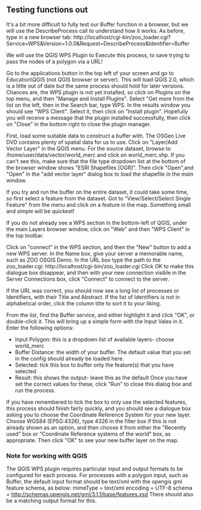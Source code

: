 ## Testing functions out

It's a bit more difficult to fully test our Buffer function in a browser, but we will use the DescribeProcess call to understand how it works. As before, type in a new browser tab:
    http://localhost/cgi-bin/zoo_loader.cgi?Service=WPS&Version=1.0.0&Request=DescribeProcess&Identifier=Buffer

We will use the QGIS WPS Plugin to Execute this process, to save trying to pass the nodes of a polygon via a URL!

Go to the applications button in the top left of your screen and go to Education\QGIS (not QGIS browser or server). This will load QGIS 2.0, which is a little out of date but the same process should hold for later versions. Chances are, the WPS plugin is not yet installed, so click on Plugins on the top menu, and then "Manage and Install Plugins". Select "Get more from the list on the left, then in the Search bar, type WPS. In the results window you should see "WPS Client". Select it, then click on "Install plugin". Hopefully you will receive a message that the plugin installed successfully, then click on "Close" in the bottom right to close the plugin manager.

First, load some suitable data to construct a buffer with. The OSGeo Live DVD contains plenty of spatial data for us to use. Click on "Layer/Add Vector Layer" in the QGIS menu. For the source dataset, browse to /home/user/data/vector/world_merc and click on world_merc.shp. If you can't see this, make sure that the file type dropdown list at the bottom of the browser window shows "ESRI Shapefiles [OGR]". Then click "Open",and "Open" in the "add vector layer" dialog box to load the shapefile in the main window.

If you try and run the buffer on the entire dataset, it could take some time, so first select a feature from the dataset. Got to "View/Select/Select Single Feature" from the menu and click on a feature in the map. Something small and simple will be quickest!

If you do not already see a WPS section in the bottom-left of QGIS, under the main Layers browser window, click on "Web" and then "WPS Client" in the top toolbar.

Click on "connect" in the WPS section, and then the "New" button to add a new WPS server. In the Name box, give your server a memorable name, such as ZOO OSGIS Demo. In the URL box type the path to the zoo_loader.cgi:
    http://localhost/cgi-bin/zoo_loader.cgi
Click OK to make this dialogue box disappear, and then with your new connection visible in the Server Connections box, click "Connect" to connect to the server.

If the URL was correct, you should now see a long list of processes or Identifiers, with their Title and Abstract. If the list of Identifiers is not in alphabetical order, click the column title to sort it to your liking.

From the list, find the Buffer service, and either highlight it and click "OK", or double-click it. This will bring up a simple form with the Input Vales in it. Enter the following options:
* Input Polygon: this is a dropdown list of available layers- choose world_merc
* Buffer Distance: the width of your buffer. The default value that you set in the config should already be loaded here.
* Selected: tick this box to buffer only the feature(s) that you have selected
* Result: this shows the output- leave this as the default
Once you have set the correct values for these, click "Run" to close this dialog box and run the process.

If you have remembered to tick the box to only use the selected features, this process should finish fairly quickly, and you should see a dialogue box asking you to choose the Coordinate Reference System for your new layer. Choose WGS84 (EPSG:4326), type 4326 in the filter box if this is not already shown as an option, and then choose it from either the "Recently used" box or "Coordinate Reference systems of the world" box, as appropriate. Then click "OK" to see your new buffer layer on the map.

### Note for working with QGIS

The QGIS WPS plugin requires particular input and output formats to be configured for each process. For processes with a polygon input, such as Buffer, the default input format should be text/xml with the opengis gml feature schema, as below:
    <ComplexData>
        <Default>
            mimeType = text/xml
            encoding = UTF-8
            schema = http://schemas.opengis.net/gml/3.1.1/base/features.xsd
        </Default>
    </ComplexData>
There should also be a matching output format for this.

